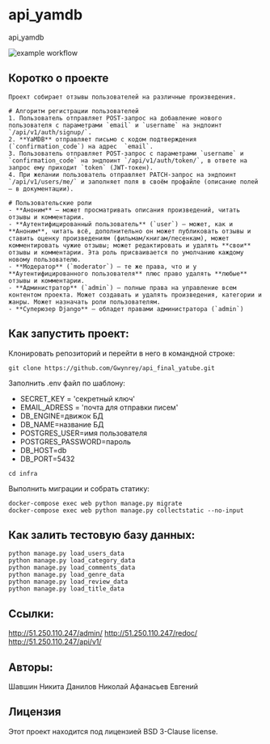 # api_yamdb
api_yamdb

![example workflow](https://github.com/gwynrey/yamdb_final/actions/workflows/yamdb_workflow.yml/badge.svg)

## Коротко о проекте

    Проект собирает отзывы пользователей на различные произведения.

    # Алгоритм регистрации пользователей
    1. Пользователь отправляет POST-запрос на добавление нового пользователя с параметрами `email` и `username` на эндпоинт `/api/v1/auth/signup/`.
    2. **YaMDB** отправляет письмо с кодом подтверждения (`confirmation_code`) на адрес  `email`.
    3. Пользователь отправляет POST-запрос с параметрами `username` и `confirmation_code` на эндпоинт `/api/v1/auth/token/`, в ответе на запрос ему приходит `token` (JWT-токен).
    4. При желании пользователь отправляет PATCH-запрос на эндпоинт `/api/v1/users/me/` и заполняет поля в своём профайле (описание полей — в документации).

    # Пользовательские роли
    - **Аноним** — может просматривать описания произведений, читать отзывы и комментарии.
    - **Аутентифицированный пользователь** (`user`) — может, как и **Аноним**, читать всё, дополнительно он может публиковать отзывы и ставить оценку произведениям (фильмам/книгам/песенкам), может комментировать чужие отзывы; может редактировать и удалять **свои** отзывы и комментарии. Эта роль присваивается по умолчанию каждому новому пользователю.
    - **Модератор** (`moderator`) — те же права, что и у **Аутентифицированного пользователя** плюс право удалять **любые** отзывы и комментарии.
    - **Администратор** (`admin`) — полные права на управление всем контентом проекта. Может создавать и удалять произведения, категории и жанры. Может назначать роли пользователям. 
    - **Суперюзер Django** — обладет правами администратора (`admin`)

## Как запустить проект:

Клонировать репозиторий и перейти в него в командной строке:

```
git clone https://github.com/Gwynrey/api_final_yatube.git
```

Заполнить .env файл по шаблону:

- SECRET_KEY = 'секретный ключ'
- EMAIL_ADRESS = 'почта для отправки писем'
- DB_ENGINE=движок БД
- DB_NAME=название БД
- POSTGRES_USER=имя пользователя
- POSTGRES_PASSWORD=пароль
- DB_HOST=db
- DB_PORT=5432

```
cd infra
```

Выполнить миграции и собрать статику:

```
docker-compose exec web python manage.py migrate
docker-compose exec web python manage.py collectstatic --no-input 
```

## Как залить тестовую базу данных:

```
python manage.py load_users_data
python manage.py load_category_data
python manage.py load_comments_data
python manage.py load_genre_data
python manage.py load_review_data
python manage.py load_title_data

```

## Ссылки:

http://51.250.110.247/admin/
http://51.250.110.247/redoc/
http://51.250.110.247/api/v1/

## Авторы:

Шавшин Никита
Данилов Николай
Афанасьев Евгений


## Лицензия

Этот проект находится под лицензией BSD 3-Clause license.
